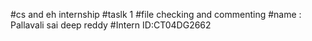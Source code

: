 #cs and eh internship
#taslk 1 
#file checking and commenting
#name : Pallavali sai deep reddy
#Intern ID:CT04DG2662
